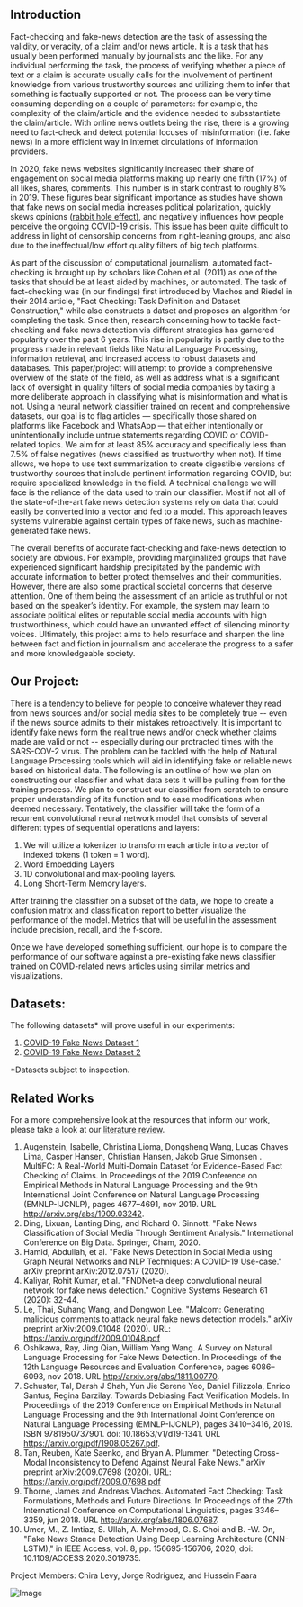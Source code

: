 ## Introduction
Fact-checking and fake-news detection are the task of assessing the validity, or veracity, of a claim and/or news article. It is a task that has usually been performed manually by journalists and the like. For any individual performing the task, the process of verifying whether a piece of text or a claim is accurate usually calls for the involvement of pertinent knowledge from various trustworthy sources and utilizing them to infer that something is factually supported or not. The process can be very time consuming depending on a couple of parameters: for example, the complexity of the claim/article and the evidence needed to subsstantiate the claim/article. With online news outlets being the rise, there is a growing need to fact-check and detect potential locuses of misinformation (i.e. fake news) in a more efficient way in internet circulations of information providers. 

In 2020, fake news websites significantly increased their share of engagement on social media platforms making up nearly one fifth (17%) of all likes, shares, comments. This number is in stark contrast to roughly 8% in 2019. These figures bear significant importance as studies have shown that fake news on social media increases political polarization, quickly skews opinions ([rabbit hole effect](https://www.nytimes.com/2019/03/29/technology/youtube-online-extremism.html)), and negatively influences how people perceive the ongoing COVID-19 crisis. This issue has been quite difficult to address in light of censorship concerns from right-leaning groups, and also due to the ineffectual/low effort quality filters of big tech platforms.

As part of the discussion of computational journalism, automated fact-checking is brought up by scholars like Cohen et al. (2011) as one of the tasks that should be at least aided by machines, or automated. The task of fact-checking was (in our findings) first introduced by Vlachos and Riedel in their 2014 article, "Fact Checking: Task Definition and Dataset Construction," while also constructs a datset and proposes an algorithm for completing the task. Since then, research concerning how to tackle fact-checking and fake news detection via different strategies has garnered popularity over the past 6 years. This rise in popularity is partly due to the progress made in relevant fields like Natural Language Processing, information retrieval, and increased access to robust datasets and databases. This paper/project will attempt to provide a comprehensive overview of the state of the field, as well as address what is a significant lack of oversight in quality filters of social media companies by taking a more deliberate approach in classifying what is misinformation and what is not. Using a neural network classifier trained on recent and comprehensive datasets, our goal is to flag articles — specifically those shared on platforms like Facebook and WhatsApp — that either intentionally or unintentionally include untrue statements regarding COVID or COVID-related topics. We aim for at least 85% accuracy and specifically less than 7.5% of false negatives (news classified as trustworthy when not). If time allows, we hope to use text summarization to create digestible versions of trustworthy sources that include pertinent information regarding COVID, but require specialized knowledge in the field. A technical challenge we will face is the reliance of the data used to train our classifier. Most if not all of the state-of-the-art fake news detection systems rely on data that could easily be converted into a vector and fed to a model. This approach leaves systems vulnerable against certain types 
of fake news, such as machine-generated fake news. 

The overall benefits of accurate fact-checking and fake-news detection to society are obvious. For example, providing marginalized groups that have experienced significant hardship precipitated by the pandemic with accurate information to better protect themselves and their communities. However, there are also some practical societal concerns that deserve attention. One of them being the assessment of an article as truthful or not based on the speaker’s identity. For example, the system may learn to associate political elites or reputable social media accounts with high trustworthiness, which could have an unwanted effect of silencing minority voices. Ultimately, this project aims to help resurface and sharpen the line between fact and fiction in journalism and accelerate the progress to a safer and more 
knowledgeable society.

## Our Project:
  There is a tendency to believe for people to conceive whatever they read from news sources and/or social media sites to be completely true -- even if the news source admits to their mistakes retroactively. It is important to identify fake news form the real true news and/or check whether claims made are valid or not -- especially during our protracted times with the SARS-COV-2 virus. The problem can be tackled with  the help of Natural Language Processing tools which will aid in identifying fake or reliable news based on historical data. The following is an outline of how we plan on constructing our classifier and what data sets it will be pulling from for the training process. 
  We plan to construct our classifier from scratch to ensure proper understanding of its function and to ease modifications when deemed necessary. Tentatively, the classifier will take the form of a recurrent convolutional neural network model that consists of several different types of sequential operations and layers:
1. We will utilize a tokenizer to transform each article into a vector of indexed tokens (1 token = 1 word).
2. Word Embedding Layers 
3. 1D convolutional and max-pooling layers.
4. Long Short-Term Memory layers.

After training the classifier on a subset of the data, we hope to create a confusion matrix and classification report to better visualize the performance of the model. Metrics that will be useful in the assessment include precision, recall, and the f-score. 

Once we have developed something sufficient, our hope is to compare the performance of our software against a pre-existing fake news classifier trained on COVID-related news articles using similar metrics and visualizations. 

## Datasets:
The following datasets* will prove useful in our experiments:
1. [COVID-19 Fake News Dataset 1](https://www.kaggle.com/arashnic/covid19-fake-news)
2. [COVID-19 Fake News Dataset 2](https://www.kaggle.com/thesumitbanik/covid-fake-news-dataset)

*Datasets subject to inspection.

## Related Works
For a more comprehensive look at the resources that inform our work, please take a look at our [literature review](literature-review.md).

1. Augenstein, Isabelle, Christina Lioma, Dongsheng Wang, Lucas Chaves Lima, Casper Hansen, Christian Hansen, Jakob Grue Simonsen . MultiFC: A Real-World Multi-Domain Dataset for Evidence-Based Fact Checking of Claims. In Proceedings of the 2019 Conference on Empirical Methods in Natural Language Processing and the 9th International Joint Conference on Natural Language Processing (EMNLP-IJCNLP), pages 4677–4691, nov 2019. URL http://arxiv.org/abs/1909.03242.
2. Ding, Lixuan, Lanting Ding, and Richard O. Sinnott. "Fake News Classification of Social Media Through Sentiment Analysis." International Conference on Big Data. Springer, Cham, 2020.
3. Hamid, Abdullah, et al. "Fake News Detection in Social Media using Graph Neural Networks and NLP Techniques: A COVID-19 Use-case." arXiv preprint arXiv:2012.07517 (2020).
4. Kaliyar, Rohit Kumar, et al. "FNDNet–a deep convolutional neural network for fake news detection." Cognitive Systems Research 61 (2020): 32-44.
5. Le, Thai, Suhang Wang, and Dongwon Lee. "Malcom: Generating malicious comments to attack neural fake news detection models." arXiv preprint arXiv:2009.01048 (2020). URL: https://arxiv.org/pdf/2009.01048.pdf
6. Oshikawa, Ray, Jing Qian, William Yang Wang. A Survey on Natural Language Processing for Fake News Detection. In Proceedings of the 12th Language Resources and Evaluation Conference, pages 6086–6093, nov 2018. URL http://arxiv.org/abs/1811.00770.
7. Schuster, Tal, Darsh J Shah, Yun Jie Serene Yeo, Daniel Filizzola, Enrico Santus, Regina Barzilay. Towards Debiasing Fact Verification Models. In Proceedings of the 2019 Conference on Empirical Methods in Natural Language Processing and the 9th International Joint Conference on Natural Language Processing (EMNLP-IJCNLP), pages 3410–3416, 2019. ISBN 9781950737901. doi: 10.18653/v1/d19-1341. URL https://arxiv.org/pdf/1908.05267.pdf.
8. Tan, Reuben, Kate Saenko, and Bryan A. Plummer. "Detecting Cross-Modal Inconsistency to Defend Against Neural Fake News." arXiv preprint arXiv:2009.07698 (2020). URL: https://arxiv.org/pdf/2009.07698.pdf
9. Thorne, James and Andreas Vlachos. Automated Fact Checking: Task Formulations, Methods and Future Directions. In Proceedings of the 27th International Conference on Computational Linguistics, pages 3346–3359, jun 2018. URL http://arxiv.org/abs/1806.07687.
10. Umer, M., Z. Imtiaz, S. Ullah, A. Mehmood, G. S. Choi and B. -W. On, "Fake News Stance Detection Using Deep Learning Architecture (CNN-LSTM)," in IEEE Access, vol. 8, pp. 156695-156706, 2020, doi: 10.1109/ACCESS.2020.3019735.

Project Members: Chira Levy, Jorge Rodriguez, and Hussein Faara

![Image](https://ichef.bbci.co.uk/images/ic/400xn/p088bnqx.jpg)

